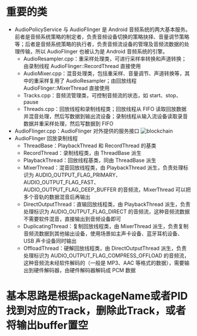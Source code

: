 # 重要的类
- AudioPolicyService 与 AudioFlinger 是 Android 音频系统的两大基本服务。前者是音频系统策略的制定者，负责音频设备切换的策略抉择、音量调节策略等；后者是音频系统策略的执行者，负责音频流设备的管理及音频流数据的处理传输，所以 AudioFlinger 也被认为是 Android 音频系统的引擎。
  - AudioResampler.cpp：重采样处理类，可进行采样率转换和声道转换；由录制线程 AudioFlinger::RecordThread 直接使用
  - AudioMixer.cpp：混音处理类，包括重采样、音量调节、声道转换等，其中的重采样复用了 AudioResampler；由回放线程 AudioFlinger::MixerThread 直接使用
  - Tracks.cpp：音频流管理类，可控制音频流的状态，如 start、stop、pause
  - Threads.cpp：回放线程和录制线程类；回放线程从 FIFO 读取回放数据并混音处理，然后写数据到输出流设备；录制线程从输入流设备读取录音数据并重采样处理，然后写数据到 FIFO
 - AudioFlinger.cpp：AudioFlinger 对外提供的服务接口
![blockchain](https://github.com/openthos/community-analysis/blob/master/Daily%20Report/AudioFlinger.png)
 - AudioFlinger 回放录制线程
   - ThreadBase：PlaybackThread 和 RecordThread 的基类
   - RecordThread：录制线程类，由 ThreadBase 派生
   - PlaybackThread：回放线程基类，同由 ThreadBase 派生
   - MixerThread：混音回放线程类，由 PlaybackThread 派生，负责处理标识为 AUDIO_OUTPUT_FLAG_PRIMARY、AUDIO_OUTPUT_FLAG_FAST、AUDIO_OUTPUT_FLAG_DEEP_BUFFER 的音频流，MixerThread 可以把多个音轨的数据混音后再输出
   - DirectOutputThread：直输回放线程类，由 PlaybackThread 派生，负责处理标识为 AUDIO_OUTPUT_FLAG_DIRECT 的音频流，这种音频流数据不需要软件混音，直接输出到音频设备即可
   - DuplicatingThread：复制回放线程类，由 MixerThread 派生，负责复制音频流数据到其他输出设备，使用场景如主声卡设备、蓝牙耳机设备、USB 声卡设备同时输出
   - OffloadThread：硬解回放线程类，由 DirectOutputThread 派生，负责处理标识为 AUDIO_OUTPUT_FLAG_COMPRESS_OFFLOAD 的音频流，这种音频流未经软件解码的（一般是 MP3、AAC 等格式的数据），需要输出到硬件解码器，由硬件解码器解码成 PCM 数据

# 基本思路是根据packageName或者PID找到对应的Track，删除此Track，或者将输出buffer置空
